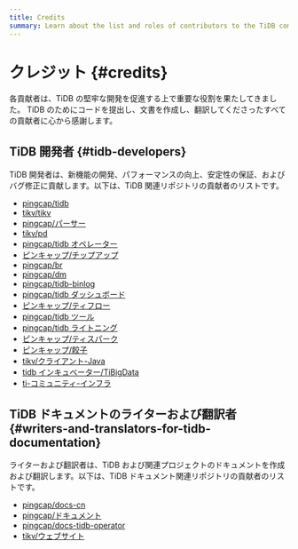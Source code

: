 ```yaml
---
title: Credits
summary: Learn about the list and roles of contributors to the TiDB community.
---
```


# クレジット {#credits}

各貢献者は、TiDB の堅牢な開発を促進する上で重要な役割を果たしてきました。 TiDB のためにコードを提出し、文書を作成し、翻訳してくださったすべての貢献者に心から感謝します。

## TiDB 開発者 {#tidb-developers}

TiDB 開発者は、新機能の開発、パフォーマンスの向上、安定性の保証、およびバグ修正に貢献します。以下は、TiDB 関連リポジトリの貢献者のリストです。

-   [pingcap/tidb](https://github.com/pingcap/tidb/graphs/contributors)
-   [tikv/tikv](https://github.com/tikv/tikv/graphs/contributors)
-   [pingcap/パーサー](https://github.com/pingcap/parser/graphs/contributors)
-   [tikv/pd](https://github.com/tikv/pd/graphs/contributors)
-   [pingcap/tidb オペレーター](https://github.com/pingcap/tidb-operator/graphs/contributors)
-   [ピンキャップ/チップアップ](https://github.com/pingcap/tiup/graphs/contributors)
-   [pingcap/br](https://github.com/pingcap/br/graphs/contributors)
-   [pingcap/dm](https://github.com/pingcap/dm/graphs/contributors)
-   [pingcap/tidb-binlog](https://github.com/pingcap/tidb-binlog/graphs/contributors)
-   [pingcap/tidb ダッシュボード](https://github.com/pingcap/tidb-dashboard/graphs/contributors)
-   [ピンキャップ/ティフロー](https://github.com/pingcap/tiflow/graphs/contributors)
-   [pingcap/tidb ツール](https://github.com/pingcap/tidb-tools/graphs/contributors)
-   [pingcap/tidb ライトニング](https://github.com/pingcap/tidb-lightning/graphs/contributors)
-   [ピンキャップ/ティスパーク](https://github.com/pingcap/tispark/graphs/contributors)
-   [ピンキャップ/餃子](https://github.com/pingcap/dumpling/graphs/contributors)
-   [tikv/クライアント-Java](https://github.com/tikv/client-java/graphs/contributors)
-   [tidb インキュベーター/TiBigData](https://github.com/tidb-incubator/TiBigData/graphs/contributors)
-   [ti-コミュニティ-インフラ](https://github.com/orgs/ti-community-infra/people)

## TiDB ドキュメントのライターおよび翻訳者 {#writers-and-translators-for-tidb-documentation}

ライターおよび翻訳者は、TiDB および関連プロジェクトのドキュメントを作成および翻訳します。以下は、TiDB ドキュメント関連リポジトリの貢献者のリストです。

-   [pingcap/docs-cn](https://github.com/pingcap/docs-cn/graphs/contributors)
-   [pingcap/ドキュメント](https://github.com/pingcap/docs/graphs/contributors)
-   [pingcap/docs-tidb-operator](https://github.com/pingcap/docs-tidb-operator/graphs/contributors)
-   [tikv/ウェブサイト](https://github.com/tikv/website/graphs/contributors)
